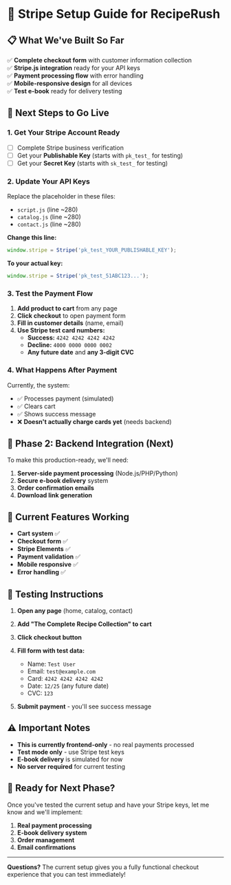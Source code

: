 # 🏦 Stripe Setup Guide for RecipeRush

## 📋 **What We've Built So Far**

✅ **Complete checkout form** with customer information collection  
✅ **Stripe.js integration** ready for your API keys  
✅ **Payment processing flow** with error handling  
✅ **Mobile-responsive design** for all devices  
✅ **Test e-book** ready for delivery testing  

## 🚀 **Next Steps to Go Live**

### **1. Get Your Stripe Account Ready**
- [ ] Complete Stripe business verification
- [ ] Get your **Publishable Key** (starts with `pk_test_` for testing)
- [ ] Get your **Secret Key** (starts with `sk_test_` for testing)

### **2. Update Your API Keys**
Replace the placeholder in these files:
- `script.js` (line ~280)
- `catalog.js` (line ~280)  
- `contact.js` (line ~280)

**Change this line:**
```javascript
window.stripe = Stripe('pk_test_YOUR_PUBLISHABLE_KEY');
```

**To your actual key:**
```javascript
window.stripe = Stripe('pk_test_51ABC123...');
```

### **3. Test the Payment Flow**
1. **Add product to cart** from any page
2. **Click checkout** to open payment form
3. **Fill in customer details** (name, email)
4. **Use Stripe test card numbers:**
   - **Success:** `4242 4242 4242 4242`
   - **Decline:** `4000 0000 0000 0002`
   - **Any future date** and **any 3-digit CVC**

### **4. What Happens After Payment**
Currently, the system:
- ✅ Processes payment (simulated)
- ✅ Clears cart
- ✅ Shows success message
- ❌ **Doesn't actually charge cards yet** (needs backend)

## 🔧 **Phase 2: Backend Integration (Next)**

To make this production-ready, we'll need:
1. **Server-side payment processing** (Node.js/PHP/Python)
2. **Secure e-book delivery** system
3. **Order confirmation emails**
4. **Download link generation**

## 📱 **Current Features Working**

- **Cart system** ✅
- **Checkout form** ✅  
- **Stripe Elements** ✅
- **Payment validation** ✅
- **Mobile responsive** ✅
- **Error handling** ✅

## 🧪 **Testing Instructions**

1. **Open any page** (home, catalog, contact)
2. **Add "The Complete Recipe Collection" to cart**
3. **Click checkout button**
4. **Fill form with test data:**
   - Name: `Test User`
   - Email: `test@example.com`
   - Card: `4242 4242 4242 4242`
   - Date: `12/25` (any future date)
   - CVC: `123`

5. **Submit payment** - you'll see success message

## ⚠️ **Important Notes**

- **This is currently frontend-only** - no real payments processed
- **Test mode only** - use Stripe test keys
- **E-book delivery** is simulated for now
- **No server required** for current testing

## 🎯 **Ready for Next Phase?**

Once you've tested the current setup and have your Stripe keys, let me know and we'll implement:
1. **Real payment processing**
2. **E-book delivery system**
3. **Order management**
4. **Email confirmations**

---

**Questions?** The current setup gives you a fully functional checkout experience that you can test immediately!
